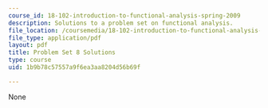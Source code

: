 ```yaml
---
course_id: 18-102-introduction-to-functional-analysis-spring-2009
description: Solutions to a problem set on functional analysis.
file_location: /coursemedia/18-102-introduction-to-functional-analysis-spring-2009/1b9b78c57557a9f6ea3aa8204d56b69f_MIT18_102s09_sol_pset8.pdf
file_type: application/pdf
layout: pdf
title: Problem Set 8 Solutions
type: course
uid: 1b9b78c57557a9f6ea3aa8204d56b69f

---
```

None